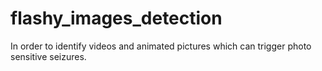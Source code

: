 # flashy_images_detection
In order to identify videos and animated pictures which can trigger photo sensitive seizures.
